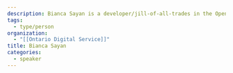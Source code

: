 ```yaml
---
description: Bianca Sayan is a developer/jill-of-all-trades in the Open Government team in the Ontario Digital Service
tags:
  - type/person
organization:
  - "[[Ontario Digital Service]]"
title: Bianca Sayan
categories:
  - speaker
---
```



